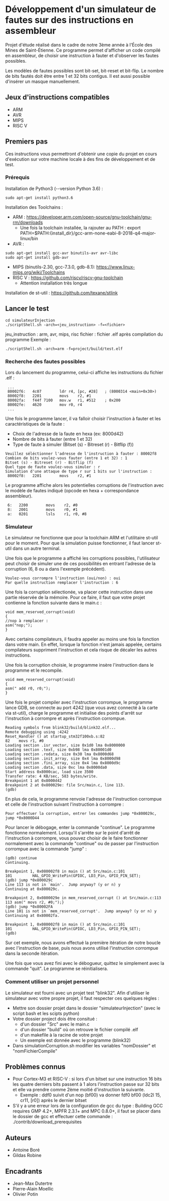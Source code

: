 # Développement d'un simulateur de fautes sur des instructions en assembleur

Projet d'étude réalisé dans le cadre de notre 3ème année à l'École des Mines de Saint-Étienne. Ce programme permet d'afficher un code compilé en assembleur, de choisir une instruction à fauter et d'observer les fautes possibles.

Les modèles de fautes possibles sont bit-set, bit-reset et bit-flip. Le nombre de bits fautés doit être entre 1 et 32 bits contigus. Il est aussi possible d'insérer un masque manuellement. 


## Jeux d'instructions compatibles

* ARM
* AVR
* MIPS
* RISC V


## Premiers pas

Ces instructions vous permettront d'obtenir une copie du projet en cours d'exécution sur votre machine locale à des fins
 de développement et de test.

### Prérequis

Installation de Python3 (--version Python 3.6) :
```
sudo apt-get install python3.6
```
Installation des Toolchains :
* ARM : https://developer.arm.com/open-source/gnu-toolchain/gnu-rm/downloads
	* Une fois la toolchain installée, la rajouter au PATH : export PATH=$PATH:{install_dir}/gcc-arm-none-eabi-8-2018-q4-major-linux/bin
* AVR : 
```
sudo apt-get install gcc-avr binutils-avr avr-libc
sudo apt-get install gdb-avr
```
* MIPS (binutils-2.30, gcc-7.3.0, gdb-8.1): https://www.linux-mips.org/wiki/Toolchains
* RISC V : https://github.com/riscv/riscv-gnu-toolchain
	* Attention installation très longue

Installation de st-util : https://github.com/texane/stlink

## Lancer le test

```
cd simulateurInjection
./scriptShell.sh -arch=<jeu_instruction> -f=<fichier>
```
jeu_instruction : arm, avr, mips, risc
fichier : fichier .elf après compilation du programme
Exemple : 
 ```
 ./scriptShell.sh -arch=arm -f=project/build/test.elf
  ```

### Recherche des fautes possibles
Lors du lancement du programme, celui-ci affiche les instructions du fichier .elf :
```
 ...
 80002f6:	4c07      	ldr	r4, [pc, #28]	; (8000314 <main+0x30>)
 80002f8:	2201      	movs	r2, #1
 80002fa:	f44f 7100 	mov.w	r1, #512	; 0x200
 80002fe:	4620      	mov	r0, r4
 ...
 ```

Une fois le programme lancer, il va falloir choisir l'instruction à fauter et les caractéristiques de la faute :
* Choix de l'adresse de la faute en hexa (ex: 8000d42)
* Nombre de bits à fauter (entre 1 et 32)
* Type de faute à simuler (Bitset (s) - Bitreset (r) - Bitflip (f))
```
Veuillez séléctionner l'adresse de l'instruction à fauter : 80002f8
Combien de bits voulez-vous fauter (entre 1 et 32) : 1
Bitset (s) - Bitreset (r) - Bitflip (f)
Quel type de faute voulez-vous simuler : r
Simulation d'une attaque de type r sur 1 bits sur l'instruction : 
 80002f8:	2201      	movs	r2, #1
```

Le programme affiche alors les potentielles corruptions de l'instruction avec le modèle de fautes indiqué 
(opcode en hexa + correspondance assembleur).
  ```
   6:	2200      	movs	r2, #0
   8:	2001      	movs	r0, #1
   a:	0201      	lsls	r1, r0, #8
```
### Simulateur

Le simulateur ne fonctionne que pour la toolchain ARM et l'utilitaire st-util pour le moment. Pour que la simulation 
puisse fonctionner, il faut lancer st-util dans un autre terminal.

Une fois que le programme a affiché les corruptions possibles, l'utilisateur peut choisir de simuler une de ces
 possibilités en entrant l'adresse de la corruption (6, 8 ou a dans l'exemple précédent).

```
Voulez-vous corrompre l'instruction (oui/non) : oui
Par quelle instruction remplacer l'instruction : 6
```
Une fois la corruption sélectionée, va placer cette instruction dans une partie réservée de la mémoire. Pour ce faire,
il faut que votre projet contienne la fonction suivante dans le main.c :
```
void mem_reserved_corrupt(void)
{
//nop à remplacer :
asm("nop;");
}
```
Avec certains compilateurs, il faudra appeler au moins une fois la fonction dans votre main. En effet, lorsque la fonction
n'est jamais appelée, certains compilateurs suppriment l'instruction et cela risque de décaler les autres instructions.

Une fois la corruption choisie, le programme insère l'instruction dans le programme et le recompile.
```
void mem_reserved_corrupt(void)
{
asm(" add r0, r0;");
}
```

Une fois le projet compiler avec l'instruction corrompue, le programme lance GDB, se connecte au port 4242 (que vous avez 
connecté à la carte via st-util), charge le programme et initialise des points d'arrêt sur
l'instruction à corrompre et après l'instruction corrompue.
```
Reading symbols from blink32/build/blink32.elf...
Remote debugging using :4242
Reset_Handler () at startup_stm32f100xb.s:82
82	  movs r1, #0
Loading section .isr_vector, size 0x1d0 lma 0x8000000
Loading section .text, size 0xb98 lma 0x80001d0
Loading section .rodata, size 0x30 lma 0x8000d68
Loading section .init_array, size 0x4 lma 0x8000d98
Loading section .fini_array, size 0x4 lma 0x8000d9c
Loading section .data, size 0xc lma 0x8000da0
Start address 0x8000cac, load size 3500
Transfer rate: 4 KB/sec, 583 bytes/write.
Breakpoint 1 at 0x8000d42
Breakpoint 2 at 0x800029e: file Src/main.c, line 113.
(gdb) 
``` 
En plus de cela, le programme renvoie l'adresse de l'instruction corrompue et celle de l'instruction suivant l'instruction 
à corrompre :
``` 
Pour effectuer la corruption, entrer les commandes jump *0x800029c, jump *0x8000D44
``` 

Pour lancer le débogage, enter la commande "continue". Le programme fonctionne normalement. Lorsqu'il s'arrête sur le point
d'arrêt de l'instruction à corrompre, vous pouvez choisir de le faire fonctionner normalement avec la commande "continue"
ou de passer par l'instruction corrompue avec la commande "jump" :
```
(gdb) continue 
Continuing.

Breakpoint 1, 0x080002f8 in main () at Src/main.c:101
101			HAL_GPIO_WritePin(GPIOC, LD3_Pin, GPIO_PIN_SET);
(gdb) jump *0x800029c
Line 113 is not in `main'.  Jump anyway? (y or n) y
Continuing at 0x800029c.

Breakpoint 2, 0x0800029e in mem_reserved_corrupt () at Src/main.c:113
113	asm(" movs r2, #0;");}
(gdb) jump *0x80002FA
Line 101 is not in `mem_reserved_corrupt'.  Jump anyway? (y or n) y
Continuing at 0x80002fa.

Breakpoint 1, 0x080002f8 in main () at Src/main.c:101
101			HAL_GPIO_WritePin(GPIOC, LD3_Pin, GPIO_PIN_SET);
(gdb) 

```
Sur cet exemple, nous avons effectué la première itération de notre boucle avec l'instruction de base, puis nous avons
utilisé l'instruction corrompue dans la seconde itération.

Une fois que vous avez fini avec le débogueur, quittez le simplement avec la commande "quit". Le programme se réinitialisera.

### Comment utiliser un projet personnel

Le simulateur est fourni avec un projet test "blink32". Afin d'utiliser le simulateur avec votre propre projet, il faut respecter ces quelques règles :
* Mettre son dossier projet dans le dossier "simulateurInjection" (avec le script bash et les scipts python)
* Votre dossier project dois être consitué : 
    * d'un dossier "Src" avec le main.c
    * d'un dossier "build" où on retrouve le fichier compilé .elf
    * d'un makefile à la racine de votre projet
    * Un exemple est donnée avec le programme (blink32)
* Dans simulationCorruption.sh modifier les variables "nomDossier" et "nomFichierCompile"

## Problèmes connus


* Pour Cortex-M3 et RISC-V : si lors d'un bitset sur une instruction 16 bits les quatre derniers bits passent à 1 alors 
l'instruction passe sur 32 bits et elle va prendre comme 2ème moitié d'instruction la suivante.
	* Exemple : ddf0 suivit d'un nop (bf00) va donner fdf0 bf00 (ldc2l	15, cr11, [r0]) après le dernier bitset
* S'il y a une erreur lors de la configuration de gcc du type : Building GCC requires GMP 4.2+, MPFR 2.3.1+ and MPC 0.8.0+, 
il faut se placer dans le dossier de gcc et effectuer cette commande : ./contrib/download_prerequisites


## Auteurs

* Antoine Boré 
* Gildas Robine

## Encadrants

* Jean-Max Dutertre
* Pierre-Alain Moellic
* Olivier Potin




